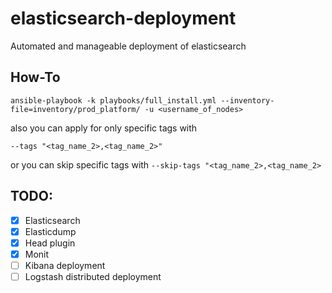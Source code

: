 # elasticsearch-deployment
Automated and manageable deployment of elasticsearch

## How-To

```
ansible-playbook -k playbooks/full_install.yml --inventory-file=inventory/prod_platform/ -u <username_of_nodes>
```
also you can apply for only specific tags with 
```
--tags "<tag_name_2>,<tag_name_2>"
```
or you can skip specific tags with 
```--skip-tags "<tag_name_2>,<tag_name_2>```

## TODO:
* [x] Elasticsearch
* [x] Elasticdump
* [x] Head plugin
* [x] Monit
* [ ] Kibana deployment
* [ ] Logstash distributed deployment
